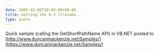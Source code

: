 ```yaml
---
date: 2005-02-06T10:04:00+00:00
title: Getting the 8.3 filename...
type: posts
---
```

Quick sample (calling the GetShortPathName API) in VB.NET posted to [http://www.duncanmackenzie.net/Samples/](https://www.duncanmackenzie.net/Samples/)
